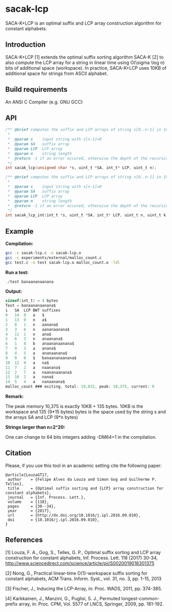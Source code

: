 # sacak-lcp

SACA-K+LCP is an optimal suffix and LCP array construction algorithm for constant alphabets.

## Introduction

SACA-K+LCP \[1\] extends the optimal suffix sorting algorithm SACA-K [2] to also compute the LCP array for a string in linear time using O(\sigma \log n) bits of additional space (workspace). In practice, SACA-K+LCP uses 10KB of additional space for strings from ASCII alphabet.


## Build requirements

An ANSI C Compiler (e.g. GNU GCC)


## API

```c
/** @brief computes the suffix and LCP arrays of string s[0..n-1] in {0..255}^n
 *
 *  @param s    input string with s[n-1]=0
 *  @param SA   suffix array 
 *  @param LCP  LCP array 
 *  @param n    string length
 *  @return -1 if an error occured, otherwise the depth of the recursive calls.
 */
int sacak_lcp(unsigned char *s, uint_t *SA, int_t* LCP, uint_t n);

/** @brief computes the suffix and LCP arrays of string s[0..n-1] in {0..k}^n
 *
 *  @param s    input string with s[n-1]=0
 *  @param SA   suffix array 
 *  @param LCP  LCP array 
 *  @param n    string length
 *  @return -1 if an error occured, otherwise the depth of the recursive calls.
 */
int sacak_lcp_int(int_t *s, uint_t *SA, int_t* LCP, uint_t n, uint_t k);
```

## Example

**Compilation:**

```sh
gcc -c sacak-lcp.c -o sacak-lcp.o
gcc -c experiments/external/malloc_count.c
gcc test.c -o test sacak-lcp.o malloc_count.o -ldl
```

**Run a test:**

```c
./test banaananaanana
```

**Output:**

```c
sizeof(int_t) = 4 bytes
Text = banaananaanana$
i	SA	LCP	BWT	suffixes
0	14	0	a	$
1	13	0	n	a$
2	8	1	n	aanana$
3	3	6	n	aananaanana$
4	11	1	n	ana$
5	6	3	n	anaanana$
6	1	8	b	anaananaanana$
7	9	3	a	anana$
8	4	5	a	ananaanana$
9	0	0	$	banaananaanana$
10	12	0	a	na$
11	7	2	a	naanana$
12	2	7	a	naananaanana$
13	10	2	a	nana$
14	5	4	a	nanaanana$
malloc_count ### exiting, total: 19,832, peak: 10,375, current: 0
```

**Remark:**

The peak memory 10,375 is exactly 10KB + 135 bytes.
10KB is the workspace and 135 (9\*15 bytes) bytes is the space used by the string s and the arrays SA and LCP (9\*n bytes)

**Strings larger than n=2^20:**

One can change to 64 bits integers adding -DM64=1 in the compilation.


## Citation

Please, if you use this tool in an academic setting cite the following paper:

    @article{LouzaGT17,
     author    = {Felipe Alves da Louza and Simon Gog and Guilherme P. Telles},
     title     = {Optimal suffix sorting and {LCP} array construction for constant alphabets},
     journal   = {Inf. Process. Lett.},
     volume    = {118},
     pages     = {30--34},
     year      = {2017},
     url       = {http://dx.doi.org/10.1016/j.ipl.2016.09.010},
     doi       = {10.1016/j.ipl.2016.09.010},
    }
    

## References

\[1\] Louza, F. A., Gog, S., Telles, G. P., Optimal suffix sorting and LCP array construction for constant alphabets, Inf. Process. Lett. 118 (2017) 30-34, http://www.sciencedirect.com/science/article/pii/S0020019016301375

\[2\] Nong, G., Practical linear-time O(1)-workspace suffix sorting for constant alphabets, ACM Trans. Inform. Syst., vol. 31, no. 3, pp. 1-15, 2013

\[3\] Fischer, J., Inducing the LCP-Array, in: Proc. WADS, 2011, pp. 374-385.

\[4\] Karkkainen, J., Manzini, G., Puglisi, S. J., Permuted longest-common-prefix array, in: Proc. CPM, Vol. 5577 of LNCS, Springer, 2009, pp. 181-192.
